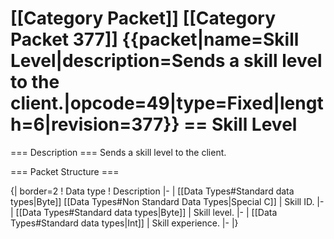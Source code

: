 \[\[Category Packet\]\] \[\[Category Packet 377\]\] {{packet\|name=Skill
Level\|description=Sends a skill level to the
client.\|opcode=49\|type=Fixed\|length=6\|revision=377}} == Skill Level
==

=== Description === Sends a skill level to the client.

=== Packet Structure ===

{\| border=2 ! Data type ! Description \|- \| \[\[Data Types\#Standard
data types\|Byte\]\] \[\[Data Types\#Non Standard Data Types\|Special
C\]\] \| Skill ID. \|- \| \[\[Data Types\#Standard data types\|Byte\]\]
\| Skill level. \|- \| \[\[Data Types\#Standard data types\|Int\]\] \|
Skill experience. \|- \|}
